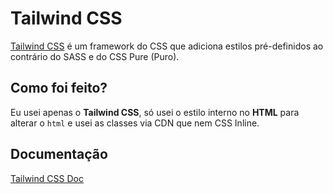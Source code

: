# Tailwind CSS  
[Tailwind CSS](https://tailwindcss.com/) é um framework do CSS que adiciona estilos pré-definidos ao contrário do SASS e do CSS Pure (Puro). 

## Como foi feito?

Eu usei apenas o **Tailwind CSS**, só usei o estilo interno no **HTML** para alterar o `html` e usei as classes via CDN que nem CSS Inline.

## Documentação

[Tailwind CSS Doc](https://tailwindcss.com/docs/)